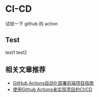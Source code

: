 # CI-CD

试验一下 github 的 action

## Test
test1
test2

## 相关文章推荐 
- [GitHub Actions自动化部署前端项目指南](https://zhuanlan.zhihu.com/p/433426848)
- [使用Github Actions来实现项目的CI/CD](https://juejin.cn/post/7003278731171069982)

